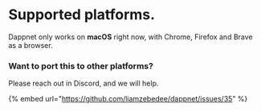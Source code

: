 # Supported platforms.

Dappnet only works on **macOS** right now, with Chrome, Firefox and Brave as a browser.

### Want to port this to other platforms?

Please reach out in Discord, and we will help.&#x20;

{% embed url="https://github.com/liamzebedee/dappnet/issues/35" %}
